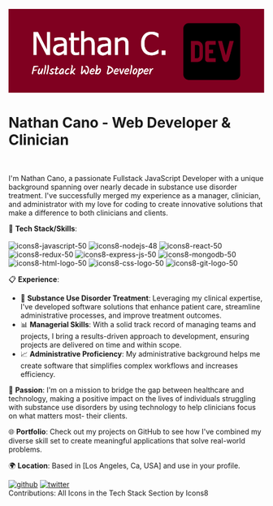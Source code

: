 ![Fullstack JavaScript Developer | 💼 Substance Use Disorder Treatment Expert](https://github.com/NathanSamuelCano/NathanSamuelCano/blob/main/newbanner.png?raw=true)

<h1>Nathan Cano - Web Developer & Clinician</h1><br>

I'm Nathan Cano, a passionate Fullstack JavaScript Developer with a unique background spanning over nearly decade in substance use disorder treatment. I've successfully merged my experience as a manager, clinician, and administrator with my love for coding to create innovative solutions that make a difference to both clinicians and clients.

🔧 **Tech Stack/Skills**:<br>
<br>
![icons8-javascript-50](https://github.com/NathanSamuelCano/NathanSamuelCano/assets/141295266/12fb8261-36a8-496e-b661-b8e3a3db1e05)
![icons8-nodejs-48](https://github.com/NathanSamuelCano/NathanSamuelCano/assets/141295266/bb5a7874-7795-477e-b68a-54c76a86d03e)
![icons8-react-50](https://github.com/NathanSamuelCano/NathanSamuelCano/assets/141295266/523f7c3a-356e-4130-aa78-3d6e689f94ac)
![icons8-redux-50](https://github.com/NathanSamuelCano/NathanSamuelCano/assets/141295266/23c76624-ee6b-4aa3-b486-8cd0b93a3384)
![icons8-express-js-50](https://github.com/NathanSamuelCano/NathanSamuelCano/assets/141295266/da6b15f5-7f70-4715-8fbd-ef82b3e8c1a0)
![icons8-mongodb-50](https://github.com/NathanSamuelCano/NathanSamuelCano/assets/141295266/cd5709d8-3efd-41ae-90ab-6f72cbce4062)
![icons8-html-logo-50](https://github.com/NathanSamuelCano/NathanSamuelCano/assets/141295266/2039a7ad-f687-478b-8f94-e51791d689ed)
![icons8-css-logo-50](https://github.com/NathanSamuelCano/NathanSamuelCano/assets/141295266/79437491-48cd-46bb-9ebf-45c1e4a13af4)
![icons8-git-logo-50](https://github.com/NathanSamuelCano/NathanSamuelCano/assets/141295266/99f1a1f6-9abd-4cee-afab-302956128d25)


📋 **Experience**: 
- 🏥 **Substance Use Disorder Treatment**: Leveraging my clinical expertise, I've developed software solutions that enhance patient care, streamline administrative processes, and improve treatment outcomes.
- 📊 **Managerial Skills**: With a solid track record of managing teams and projects, I bring a results-driven approach to development, ensuring projects are delivered on time and within scope.
- 📈 **Administrative Proficiency**: My administrative background helps me create software that simplifies complex workflows and increases efficiency.

🌟 **Passion**: I'm on a mission to bridge the gap between healthcare and technology, making a positive impact on the lives of individuals struggling with substance use disorders by using technology to help clinicians focus on what matters most- their clients.

🌐 **Portfolio**: Check out my projects on GitHub to see how I've combined my diverse skill set to create meaningful applications that solve real-world problems.

🌍 **Location**: Based in [Los Angeles, Ca, USA]
and use in your profile.




[<img src='https://cdn.jsdelivr.net/npm/simple-icons@3.0.1/icons/github.svg' alt='github' height='40'>](https://github.com/NathanSamuelCanotwi)  [<img src='https://cdn.jsdelivr.net/npm/simple-icons@3.0.1/icons/twitter.svg' alt='twitter' height='40'>](https://twitter.com/scalablejoy)  
Contributions: 
All Icons in the Tech Stack Section by Icons8


